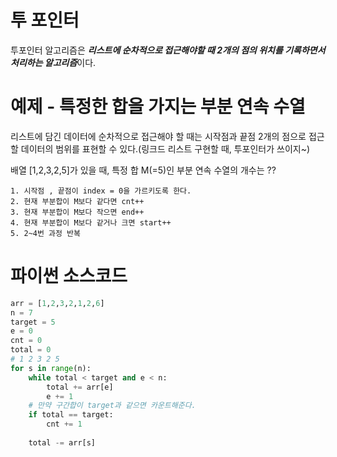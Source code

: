 # 투 포인터

투포인터 알고리즘은 ***리스트에 순차적으로 접근해야할 때 2개의 점의 위치를 기록하면서 처리하는 알고리즘***이다.  

# 예제 - 특정한 합을 가지는 부분 연속 수열
리스트에 담긴 데이터에 순차적으로 접근해야 할 때는 시작점과 끝점 2개의 점으로 접근할 데이터의 범위를 표현할 수 있다.(링크드 리스트 구현할 때, 투포인터가 쓰이지~) 

배열 [1,2,3,2,5]가 있을 때, 특정 합 M(=5)인 부분 연속 수열의 개수는 ??
```
1. 시작점 , 끝점이 index = 0을 가르키도록 한다.
2. 현재 부분합이 M보다 같다면 cnt++
3. 현재 부분합이 M보다 작으면 end++
4. 현재 부분합이 M보다 같거나 크면 start++
5. 2~4번 과정 반복
```
# 파이썬 소스코드
```python
arr = [1,2,3,2,1,2,6]
n = 7
target = 5
e = 0
cnt = 0
total = 0
# 1 2 3 2 5
for s in range(n):    
    while total < target and e < n:
        total += arr[e]
        e += 1
    # 만약 구간합이 target과 같으면 카운트해준다.
    if total == target:
        cnt += 1
    
    total -= arr[s]
    
        
        
    
```

